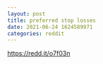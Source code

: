 ```yaml
--- 
layout: post 
title: preferred stop losses 
date: 2021-06-24 1624589971 
categories: reddit 
--- 
```

https://redd.it/o7f03n